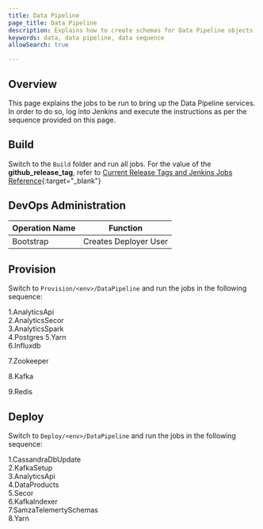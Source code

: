 ```yaml
---
title: Data Pipeline
page_title: Data Pipeline
description: Explains how to create schemas for Data Pipeline objects
keywords: data, data pipeline, data sequence 
allowSearch: true

---
```


## Overview
This page explains the jobs to be run to bring up the Data Pipeline services. In order to do so, log into Jenkins and execute the instructions as per the sequence provided on this page.

## Build

Switch to the `Build` folder and run all jobs. For the value of the **github_release_tag**, refer to [Current Release Tags and Jenkins Jobs Reference](developer-docs/server-installation/current_release_tags_n_jenkins_jobs){:target="_blank"}

## DevOps Administration

| Operation Name | Function              |
| -------------- | --------------------- |
| Bootstrap      | Creates Deployer User |

## Provision

Switch to `Provision/<env>/DataPipeline` and run the jobs in the following sequence: 

1.AnalyticsApi  
2.AnalyticsSecor  
3.AnalyticsSpark   
4.Postgres 
5.Yarn  
6.Influxdb

7.Zookeeper

8.Kafka

9.Redis

## Deploy

Switch to `Deploy/<env>/DataPipeline` and run the jobs in the following sequence:

1.CassandraDbUpdate  
2.KafkaSetup  
3.AnalyticsApi  
4.DataProducts  
5.Secor  
6.KafkaIndexer  
7.SamzaTelemertySchemas  
8.Yarn  
